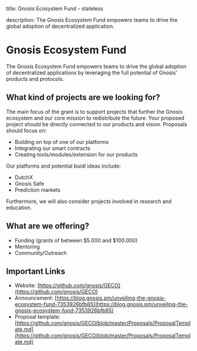 title: Gnosis Ecosystem Fund - stateless

description: The Gnosis Ecosystem Fund empowers teams to drive the global adoption of decentralized application.

# Gnosis Ecosystem Fund

The Gnosis Ecosystem Fund empowers teams to drive the global adoption of decentralized applications by leveraging the full potential of Gnosis' products and protocols.

## What kind of projects are we looking for? 

The main focus of the grant is to support projects that further the Gnosis ecosystem and our core mission to redistribute the future. Your proposed project should be directly connected to our products and vision. 
Proposals should focus on:

* Building on top of one of our platforms
* Integrating our smart contracts
* Creating tools/modules/extension for our products
  
Our platforms and potential buidl ideas include:

* DutchX
* Gnosis Safe
* Prediction markets

Furthermore, we will also consider projects involved in research and education.

## What are we offering? 

* Funding (grants of between $5.000 and $100.000)
* Mentoring
* Community/Outreach

## Important Links

* Website: [https://github.com/gnosis/GECO](https://github.com/gnosis/GECO)
* Announcement: [https://blog.gnosis.pm/unveiling-the-gnosis-ecosystem-fund-7353926bfb65](https://blog.gnosis.pm/unveiling-the-gnosis-ecosystem-fund-7353926bfb65)
* Proposal template: [https://github.com/gnosis/GECO/blob/master/Proposals/ProposalTemplate.md](https://github.com/gnosis/GECO/blob/master/Proposals/ProposalTemplate.md)
